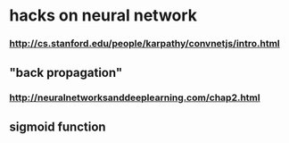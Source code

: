 # hacks on neural network
### http://cs.stanford.edu/people/karpathy/convnetjs/intro.html

## "back propagation"
### http://neuralnetworksanddeeplearning.com/chap2.html

## sigmoid function
